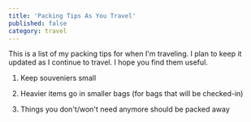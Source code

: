 ```yaml
---
title: 'Packing Tips As You Travel'
published: false
category: travel
---
```


This is a list of my packing tips for when I'm traveling. I plan to keep it updated as I continue to travel. I hope you find them useful.

1. Keep souveniers small

2. Heavier items go in smaller bags (for bags that will be checked-in)

3. Things you don't/won't need anymore should be packed away
